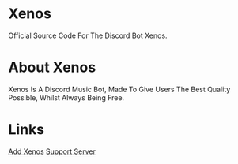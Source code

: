 # Xenos
Official Source Code For The Discord Bot Xenos.

# About Xenos

Xenos Is A Discord Music Bot, Made To Give Users The Best Quality Possible, Whilst Always Being Free.

# Links

[Add Xenos](https://discord.com/oauth2/authorize?client_id=1233219148772016128&permissions=8&scope=bot) [Support Server](https://discord.gg/nZhfgcHuMH)
